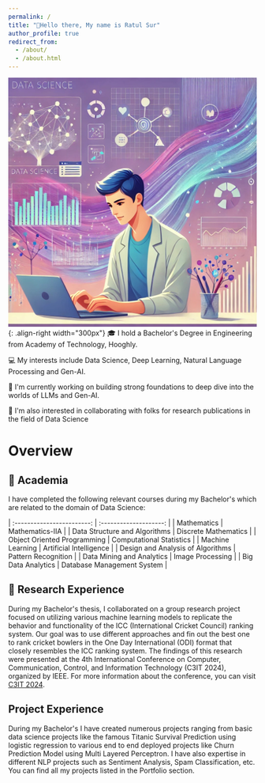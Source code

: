 ```yaml
---
permalink: /
title: "👋Hello there, My name is Ratul Sur"
author_profile: true
redirect_from: 
  - /about/
  - /about.html
---
```


![Homepage img](/images/websitehomepage.jpeg){: .align-right width="300px"}
🎓 I hold a Bachelor's Degree in Engineering from Academy of Technology, Hooghly.

💻 My interests include Data Science, Deep Learning, Natural Language Processing and Gen-AI.

📘 I'm currently working on building strong foundations to deep dive into the worlds of LLMs and Gen-AI.

📃 I'm also interested in collaborating with folks for research publications in the field of Data Science

# Overview

## 📖 Academia

I have completed the following relevant courses during my Bachelor's which are related to the domain of Data Science:

|     :------------------------:    |   :--------------------:   |
| Mathematics                       | Mathematics-IIA            |
| Data Structure and Algorithms     | Discrete Mathematics       |
| Object Oriented Programming       | Computational Statistics   | 
| Machine Learning                  | Artificial Intelligence    | 
| Design and Analysis of Algorithms | Pattern Recognition        |
| Data Mining and Analytics         | Image Processing           |
| Big Data Analytics                | Database Management System | 

## 📜 Research Experience


During my Bachelor's thesis, I collaborated on a group research project focused on utilizing various machine learning models to replicate the behavior and functionality of the ICC (International Cricket Council) ranking system. Our goal was to use different approaches and fin out the best one to rank cricket bowlers in the One Day International (ODI) format that closely resembles the ICC ranking system. The findings of this research were presented at the 4th International Conference on Computer, Communication, Control, and Information Technology (C3IT 2024), organized by IEEE. For more information about the conference, you can visit [C3IT 2024](https://c3it2024.aot.edu.in/#about).

## Project Experience

During my Bachelor's I have created numerous projects ranging from basic data science projects like the famous Titanic Survival Prediction using logistic regression to various end to end deployed projects like Churn Prediction Model using Multi Layered Perceptron. I have also expertise in different NLP projects such as Sentiment Analysis, Spam Classification, etc. You can find all my projects listed in the Portfolio section.



